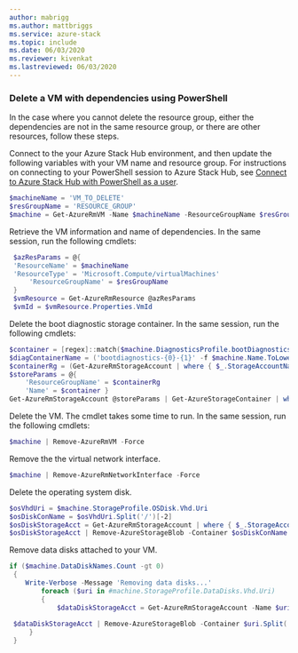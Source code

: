 ```yaml
---
author: mabrigg
ms.author: mattbriggs
ms.service: azure-stack
ms.topic: include
ms.date: 06/03/2020
ms.reviewer: kivenkat
ms.lastreviewed: 06/03/2020
---
```


### Delete a VM with dependencies using PowerShell

In the case where you cannot delete the resource group, either the dependencies are not in the same resource group, or there are other resources, follow these steps.

Connect to the your Azure Stack Hub environment, and then update the following variables with your VM name and resource group. For instructions on connecting to your PowerShell session to Azure Stack Hub, see [Connect to Azure Stack Hub with PowerShell as a user](azure-stack-powershell-configure-user.md).

```powershell
$machineName = 'VM_TO_DELETE'
$resGroupName = 'RESOURCE_GROUP'
$machine = Get-AzureRmVM -Name $machineName -ResourceGroupName $resGroupName
```

Retrieve the VM information and name of dependencies. In the same session, run the following cmdlets:

```powershell
 $azResParams = @{
 'ResourceName' = $machineName
 'ResourceType' = 'Microsoft.Compute/virtualMachines'
     'ResourceGroupName' = $resGroupName
 }
 $vmResource = Get-AzureRmResource @azResParams
 $vmId = $vmResource.Properties.VmId
```

Delete the boot diagnostic storage container. In the same session, run the following cmdlets:

```powershell
$container = [regex]::match($machine.DiagnosticsProfile.bootDiagnostics.storageUri, '^http[s]?://(.+?)\.').groups[1].value
$diagContainerName = ('bootdiagnostics-{0}-{1}' -f $machine.Name.ToLower().Substring(0, 9), $vmId)
$containerRg = (Get-AzureRmStorageAccount | where { $_.StorageAccountName -eq $container }).ResourceGroupName
$storeParams = @{
    'ResourceGroupName' = $containerRg
    'Name' = $container }
Get-AzureRmStorageAccount @storeParams | Get-AzureStorageContainer | where { $_.Name-eq $diagContainerName } | Remove-AzureStorageContainer -Force
```

Delete the VM. The cmdlet takes some time to run. In the same session, run the following cmdlets:

```powershell
$machine | Remove-AzureRmVM -Force
```

Remove the the virtual network interface.

```powershell
$machine | Remove-AzureRmNetworkInterface -Force
```

Delete the operating system disk.

```powershell
$osVhdUri = $machine.StorageProfile.OSDisk.Vhd.Uri
$osDiskConName = $osVhdUri.Split('/')[-2]
$osDiskStorageAcct = Get-AzureRmStorageAccount | where { $_.StorageAccountName -eq $osVhdUri.Split('/')[2].Split('.')[0] }
$osDiskStorageAcct | Remove-AzureStorageBlob -Container $osDiskConName -Blob $osVhdUri.Split('/')[-1]
```

Remove data disks attached to your VM.

```powershell
if ($machine.DataDiskNames.Count -gt 0)
 {
    Write-Verbose -Message 'Removing data disks...'
        foreach ($uri in #machine.StorageProfile.DataDisks.Vhd.Uri)
        {
            $dataDiskStorageAcct = Get-AzureRmStorageAccount -Name $uri.Split('/')[2].Split('.')[0]
        
 $dataDiskStorageAcct | Remove-AzureStorageBlob -Container $uri.Split('/')[-2] -Blob $uri.Split('/')[-1] -ea Ignore
     }
 }
```
